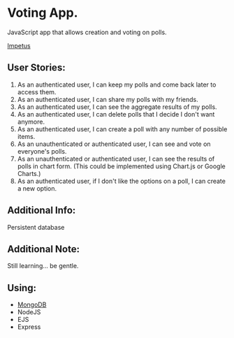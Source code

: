# Voting App.
JavaScript app that allows creation and voting on polls.

[Impetus](http://www.freecodecamp.com/challenges/basejump-build-a-voting-app)

## User Stories:
1. As an authenticated user, I can keep my polls and come back later to access them.
2. As an authenticated user, I can share my polls with my friends.
3. As an authenticated user, I can see the aggregate results of my polls.
4. As an authenticated user, I can delete polls that I decide I don't want anymore.
5. As an authenticated user, I can create a poll with any number of possible items.
6. As an unauthenticated or authenticated user, I can see and vote on everyone's polls.
7. As an unauthenticated or authenticated user, I can see the results of polls in chart form. (This could be implemented using Chart.js or Google Charts.)
8. As an authenticated user, if I don't like the options on a poll, I can create a new option.

## Additional Info:
Persistent database

## Additional Note:
Still learning... be gentle.

## Using:
* [MongoDB](https://www.npmjs.com/package/mongodb)
* NodeJS
* EJS
* Express